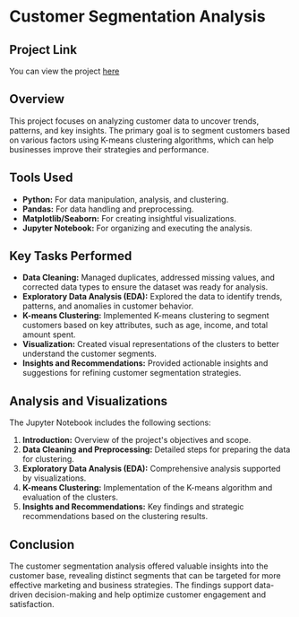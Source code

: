 # Customer Segmentation Analysis

## Project Link
You can view the project [here](https://github.com/NabeelGhalib/nabeelghalib.github.io/blob/main/customer_segmentation/Customer_Segmentation_Final.ipynb)

## Overview
This project focuses on analyzing customer data to uncover trends, patterns, and key insights. The primary goal is to segment customers based on various factors using K-means clustering algorithms, which can help businesses improve their strategies and performance.

## Tools Used
- **Python:** For data manipulation, analysis, and clustering.
- **Pandas:** For data handling and preprocessing.
- **Matplotlib/Seaborn:** For creating insightful visualizations.
- **Jupyter Notebook:** For organizing and executing the analysis.

## Key Tasks Performed
- **Data Cleaning:** Managed duplicates, addressed missing values, and corrected data types to ensure the dataset was ready for analysis.
- **Exploratory Data Analysis (EDA):** Explored the data to identify trends, patterns, and anomalies in customer behavior.
- **K-means Clustering:** Implemented K-means clustering to segment customers based on key attributes, such as age, income, and total amount spent.
- **Visualization:** Created visual representations of the clusters to better understand the customer segments.
- **Insights and Recommendations:** Provided actionable insights and suggestions for refining customer segmentation strategies.

## Analysis and Visualizations
The Jupyter Notebook includes the following sections:
1. **Introduction:** Overview of the project's objectives and scope.
2. **Data Cleaning and Preprocessing:** Detailed steps for preparing the data for clustering.
3. **Exploratory Data Analysis (EDA):** Comprehensive analysis supported by visualizations.
4. **K-means Clustering:** Implementation of the K-means algorithm and evaluation of the clusters.
5. **Insights and Recommendations:** Key findings and strategic recommendations based on the clustering results.

## Conclusion
The customer segmentation analysis offered valuable insights into the customer base, revealing distinct segments that can be targeted for more effective marketing and business strategies. The findings support data-driven decision-making and help optimize customer engagement and satisfaction.



